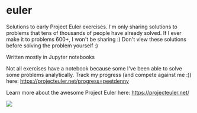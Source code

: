 # euler
Solutions to early Project Euler exercises.
I'm only sharing solutions to problems that tens of thousands of people have already solved.
If I ever make it to problems 600+, I won't be sharing :) 
Don't view these solutions before solving the problem yourself :) 

Written mostly in Jupyter notebooks

Not all exercises have a notebook because some I've been able to solve some problems analytically.
Track my progress (and compete against me :)) here: https://projecteuler.net/progress=peetdenny

Learn more about the awesome Project Euler here: https://projecteuler.net/

![](https://projecteuler.net/profile/peetdenny.png)
